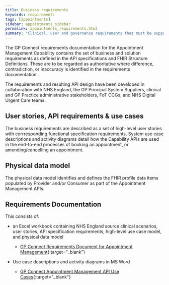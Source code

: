 ```yaml
---
title: Business requirements
keywords: requirements
tags: [appointments]
sidebar: appointments_sidebar
permalink: appointments_requirements.html
summary: "Clinical, user and governance requirements that must be supported by the solution"
---
```


The GP Connect requirements documentation for the Appointment Management Capability contains the set of business and solution requirements as defined in the API specifications and FHIR Structure Definitions. These are to be regarded as authoritative where difference, contradiction, or inaccuracy is identified in the requirements documentation.

The requirements and resulting API design have been developed in collaboration with NHS England, the GP Principal System Suppliers, clinical and GP Practice administrative stakeholders, FoT CCGs, and NHS Digital Urgent Care teams.

## User stories, API requirements & use cases ##
The business requirements are described as a set of high-level user stories with corrresponding functional specification requirements. System use case descriptions and activity diagrams detail how the Capability APIs are used in the end-to-end processes of booking an appointment, or amending/cancelling an appointment.

## Physical data model ##
The physical data model identifies and defines the FHIR profile data items populated by Provider and/or Consumer as part of the Appointment Management APIs. 


## Requirements Documentation ##

This consists of:

- an Excel workbook containing NHS England source clinical scenarios, user stories, API specification requirements, high-level use case model, and physical data model

     - [GP Connect Requirements Document for Appointment Management](pages/appointments/businessrequirements/GP%20Connect%20Appointment%20Mgmt%20Capability%20Requirements%20-%20Developer%20Portal.xlsx){:target="_blank"} 
        

- Use case descriptions and activity diagrams in MS Word

     - [GP Connect Appointment Management API Use Cases](pages/appointments/businessrequirements/GP%20Connect%20Appointment%20Mgmt%20API%20Use%20Cases.docx){:target="_blank"}
        
        

